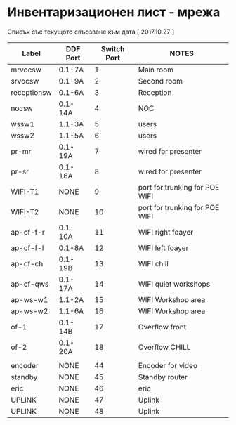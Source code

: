 # Инвентаризационен лист - мрежа
Списък със текущото свързване към дата [  2017.10.27  ]

Label        |  DDF Port | Switch Port | NOTES
-------------|-----------|-------------|------------------------
 mrvocsw     | 0.1-7A    | 1           | Main room
 srvocsw     | 0.1-9A    | 2           | Second room
 receptionsw | 0.1-6A | 3           | Reception
 nocsw       | 0.1-14A   | 4           | NOC
 wssw1       | 1.1-3A    | 5           | users
 wssw2       | 1.1-5A    | 6           | users
 pr-mr       | 0.1-19A   | 7           | wired for presenter
 pr-sr       | 0.1-16A   | 8           | wired for presenter
 WIFI-T1     | NONE      | 9           | port for trunking for POE WIFI
 WIFI-T2     | NONE      | 10          | port for trunking for POE WIFI
 ap-cf-f-r   | 0.1-10A   | 11          | WIFI right foayer
 ap-cf-f-l   | 0.1-8A    | 12          | WIFI left foayer
 ap-cf-ch    | 0.1-19B   | 13          | WIFI chill
 ap-cf-qws   | 0.1-17A   | 14          | WIFI quiet workshops
 ap-ws-w1    | 1.1-2A    | 15          | WIFI Workshop area
 ap-ws-w2    | 1.1-6A    | 16          | WIFI Workshop area
 of-1        | 0.1-14B   | 17          | Overflow front
 of-2        | 0.1-20A   | 18          | Overflow CHILL
             |           |             |
 encoder     | NONE      | 44          | Encoder for video
 standby     | NONE      | 45          | Standby router
 eric        | NONE      | 46          | eric
 UPLINK      | NONE      | 47          | Uplink
 UPLINK      | NONE      | 48          | Uplink
